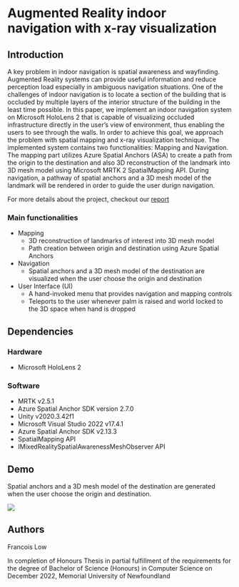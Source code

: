 ﻿# Augmented Reality indoor navigation with x-ray visualization
## Introduction
A key problem in indoor navigation is spatial awareness and wayfinding. Augmented
Reality systems can provide useful information and reduce perception load especially
in ambiguous navigation situations. One of the challenges of indoor navigation is
to locate a section of the building that is occluded by multiple layers of the interior
structure of the building in the least time possible. In this paper, we implement
an indoor navigation system on Microsoft HoloLens 2 that is capable of visualizing
occluded infrastructure directly in the user’s view of environment, thus enabling the
users to see through the walls. In order to achieve this goal, we approach the problem
with spatial mapping and x-ray visualization technique. The implemented system
contains two functionalities: Mapping and Navigation. The mapping part utilizes
Azure Spatial Anchors (ASA) to create a path from the origin to the destination and
also 3D reconstruction of the landmark into 3D mesh model using Microsoft MRTK 2
SpatialMapping API. During navigation, a pathway of spatial anchors and a 3D mesh
model of the landmark will be rendered in order to guide the user durign navigation.


For more details about the project, checkout our [report](francois_honours_thesis.pdf)
### Main functionalities
- Mapping
  - 3D reconstruction of landmarks of interest into 3D mesh model
  - Path creation between origin and destination using Azure Spatial Anchors
- Navigation 
  - Spatial anchors and a 3D mesh model of the destination are visualized when the user
choose the origin and destination
- User Interface (UI)
   - A hand-invoked menu that provides navigation and mapping controls
   - Teleports to the user whenever palm is raised and world locked to the 3D space when hand is dropped 

## Dependencies
### Hardware
- Microsoft HoloLens 2
### Software
- MRTK v2.5.1
- Azure Spatial Anchor SDK version 2.7.0
- Unity v2020.3.42f1
- Microsoft Visual Studio 2022 v17.4.1
- Azure Spatial Anchor SDK v2.13.3
- SpatialMapping API
- IMixedRealitySpatialAwarenessMeshObserver API

## Demo
Spatial anchors and a 3D mesh model of the destination are generated when the user choose the origin and destination.

![](https://github.com/francelow/XRayNav/blob/main/hallway_to_visuallab.gif)

## Authors
Francois Low

In completion of Honours Thesis in partial fulfillment of the
requirements for the degree of Bachelor of Science (Honours) in Computer Science on December 2022, Memorial University of Newfoundland
